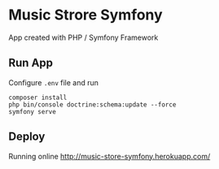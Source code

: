 # Music Strore Symfony

App created with PHP / Symfony Framework

## Run App

Configure `.env` file and run
```
composer install
php bin/console doctrine:schema:update --force
symfony serve
```

## Deploy

Running online http://music-store-symfony.herokuapp.com/